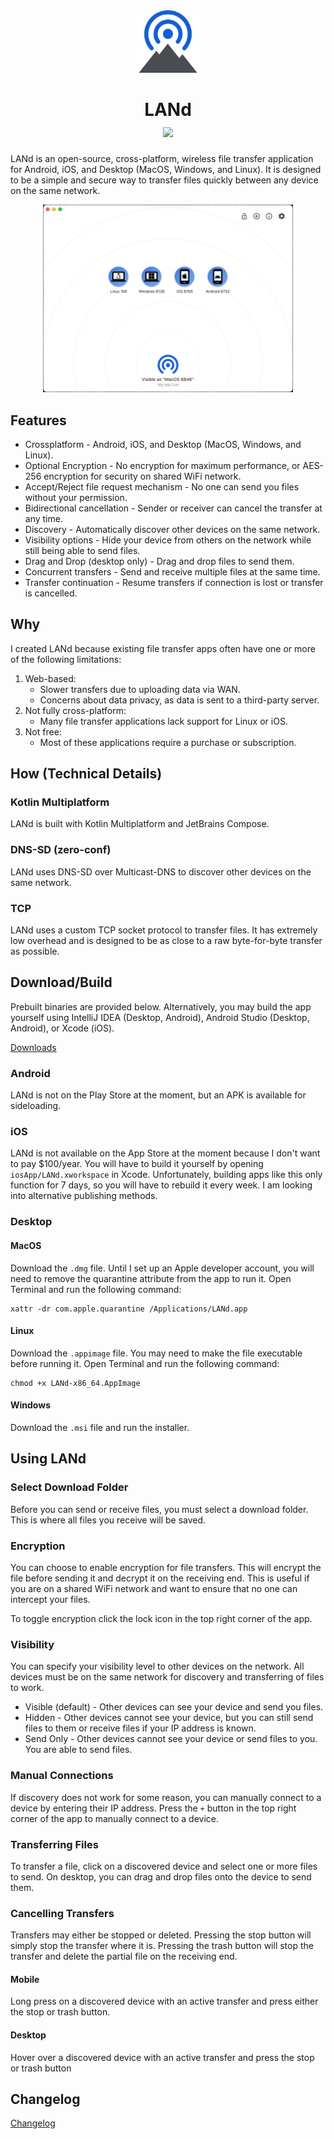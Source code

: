 <div align="center">
    <img src="land-logo.svg" width="100" height="100" alt="LANd Logo">
</div>

# <div align="center">LANd<br><a href="https://github.com/ethossoftworks/LANd/releases/latest"><img src="https://img.shields.io/github/v/release/ethossoftworks/LANd"><a/></div>

LANd is an open-source, cross-platform, wireless file transfer application for Android, iOS, and Desktop (MacOS, Windows, and Linux). 
It is designed to be a simple and secure way to transfer files quickly between any device on the same network.

<div align="center">
    <img src="screenshot.png" width="400" alt="LANd Screenshot">
</div>

## Features
* Crossplatform - Android, iOS, and Desktop (MacOS, Windows, and Linux).
* Optional Encryption - No encryption for maximum performance, or AES-256 encryption for security on shared WiFi network.
* Accept/Reject file request mechanism - No one can send you files without your permission.
* Bidirectional cancellation - Sender or receiver can cancel the transfer at any time.
* Discovery - Automatically discover other devices on the same network.
* Visibility options - Hide your device from others on the network while still being able to send files.
* Drag and Drop (desktop only) - Drag and drop files to send them.
* Concurrent transfers - Send and receive multiple files at the same time.
* Transfer continuation - Resume transfers if connection is lost or transfer is cancelled.


## Why
I created LANd because existing file transfer apps often have one or more of the following limitations:
1. Web-based:
   * Slower transfers due to uploading data via WAN.
   * Concerns about data privacy, as data is sent to a third-party server.
2. Not fully cross-platform:
   * Many file transfer applications lack support for Linux or iOS.
3. Not free:
   * Most of these applications require a purchase or subscription.


## How (Technical Details)
### Kotlin Multiplatform
LANd is built with Kotlin Multiplatform and JetBrains Compose.

### DNS-SD (zero-conf)
LANd uses DNS-SD over Multicast-DNS to discover other devices on the same network.

### TCP
LANd uses a custom TCP socket protocol to transfer files. It has extremely low overhead and is
designed to be as close to a raw byte-for-byte transfer as possible.


## Download/Build
Prebuilt binaries are provided below. Alternatively, you may build the app yourself using IntelliJ IDEA (Desktop, Android), Android Studio (Desktop, Android), or Xcode (iOS).

[Downloads](https://github.com/ethossoftworks/LANd/releases/latest)


### Android
LANd is not on the Play Store at the moment, but an APK is available for sideloading.


### iOS
LANd is not available on the App Store at the moment because I don't want to pay $100/year. You will have to build it yourself by opening `iosApp/LANd.xworkspace` in Xcode.
Unfortunately, building apps like this only function for 7 days, so you will have to rebuild it every week. I am looking into alternative publishing methods.


### Desktop
#### MacOS
Download the `.dmg` file. Until I set up an Apple developer account, you will need to remove the quarantine attribute from the app to run it. 
Open Terminal and run the following command:
```shell
xattr -dr com.apple.quarantine /Applications/LANd.app
```

#### Linux
Download the `.appimage` file. You may need to make the file executable before running it. Open Terminal and run the following command:
```shell
chmod +x LANd-x86_64.AppImage
```

#### Windows
Download the `.msi` file and run the installer.


## Using LANd
### Select Download Folder
Before you can send or receive files, you must select a download folder. This is where all files you receive will be saved.


### Encryption
You can choose to enable encryption for file transfers. This will encrypt the file before sending it and decrypt it on the receiving end. This is useful if you are on a shared WiFi network and want to ensure that no one can intercept your files.

To toggle encryption click the lock icon in the top right corner of the app. 


### Visibility
You can specify your visibility level to other devices on the network. All devices must be on the same network for discovery
and transferring of files to work.
* Visible (default) - Other devices can see your device and send you files.
* Hidden - Other devices cannot see your device, but you can still send files to them or receive files if your IP address is known.
* Send Only - Other devices cannot see your device or send files to you. You are able to send files.


### Manual Connections
If discovery does not work for some reason, you can manually connect to a device by entering their IP address. Press
the `+` button in the top right corner of the app to manually connect to a device.

### Transferring Files
To transfer a file, click on a discovered device and select one or more files to send. On desktop, you can drag and drop files onto the device to send them.

### Cancelling Transfers
Transfers may either be stopped or deleted. Pressing the stop button will simply stop the transfer where it is. Pressing the
trash button will stop the transfer and delete the partial file on the receiving end.
#### Mobile
Long press on a discovered device with an active transfer and press either the stop or trash button.
#### Desktop
Hover over a discovered device with an active transfer and press the stop or trash button


## Changelog
[Changelog](CHANGELOG.md)